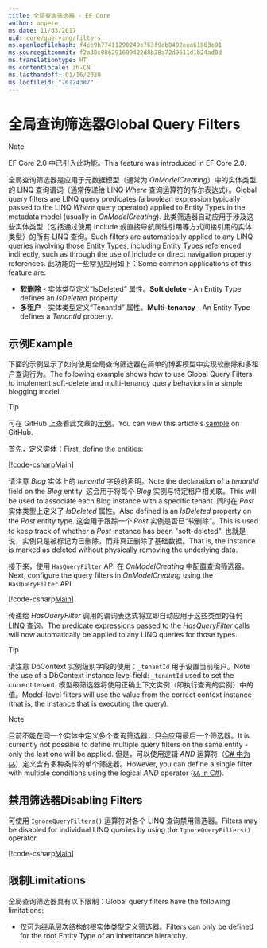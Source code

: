 ```yaml
---
title: 全局查询筛选器 - EF Core
author: anpete
ms.date: 11/03/2017
uid: core/querying/filters
ms.openlocfilehash: f4ee9b77411290249e763f9cb8492eea61803e91
ms.sourcegitcommit: f2a38c086291699422d8b28a72d9611d1b24ad0d
ms.translationtype: HT
ms.contentlocale: zh-CN
ms.lasthandoff: 01/16/2020
ms.locfileid: "76124387"
---
```

# <a name="global-query-filters"></a><span data-ttu-id="47b0a-102">全局查询筛选器</span><span class="sxs-lookup"><span data-stu-id="47b0a-102">Global Query Filters</span></span>

> [!NOTE]
> <span data-ttu-id="47b0a-103">EF Core 2.0 中已引入此功能。</span><span class="sxs-lookup"><span data-stu-id="47b0a-103">This feature was introduced in EF Core 2.0.</span></span>

<span data-ttu-id="47b0a-104">全局查询筛选器是应用于元数据模型（通常为 *OnModelCreating*）中的实体类型的 LINQ 查询谓词（通常传递给 LINQ *Where* 查询运算符的布尔表达式）。</span><span class="sxs-lookup"><span data-stu-id="47b0a-104">Global query filters are LINQ query predicates (a boolean expression typically passed to the LINQ *Where* query operator) applied to Entity Types in the metadata model (usually in *OnModelCreating*).</span></span> <span data-ttu-id="47b0a-105">此类筛选器自动应用于涉及这些实体类型（包括通过使用 Include 或直接导航属性引用等方式间接引用的实体类型）的所有 LINQ 查询。</span><span class="sxs-lookup"><span data-stu-id="47b0a-105">Such filters are automatically applied to any LINQ queries involving those Entity Types, including Entity Types referenced indirectly, such as through the use of Include or direct navigation property references.</span></span> <span data-ttu-id="47b0a-106">此功能的一些常见应用如下：</span><span class="sxs-lookup"><span data-stu-id="47b0a-106">Some common applications of this feature are:</span></span>

* <span data-ttu-id="47b0a-107">**软删除** - 实体类型定义“IsDeleted”  属性。</span><span class="sxs-lookup"><span data-stu-id="47b0a-107">**Soft delete** - An Entity Type defines an *IsDeleted* property.</span></span>
* <span data-ttu-id="47b0a-108">**多租户** - 实体类型定义“TenantId”  属性。</span><span class="sxs-lookup"><span data-stu-id="47b0a-108">**Multi-tenancy** - An Entity Type defines a *TenantId* property.</span></span>

## <a name="example"></a><span data-ttu-id="47b0a-109">示例</span><span class="sxs-lookup"><span data-stu-id="47b0a-109">Example</span></span>

<span data-ttu-id="47b0a-110">下面的示例显示了如何使用全局查询筛选器在简单的博客模型中实现软删除和多租户查询行为。</span><span class="sxs-lookup"><span data-stu-id="47b0a-110">The following example shows how to use Global Query Filters to implement soft-delete and multi-tenancy query behaviors in a simple blogging model.</span></span>

> [!TIP]
> <span data-ttu-id="47b0a-111">可在 GitHub 上查看此文章的[示例](https://github.com/aspnet/EntityFramework.Docs/tree/master/samples/core/QueryFilters)。</span><span class="sxs-lookup"><span data-stu-id="47b0a-111">You can view this article's [sample](https://github.com/aspnet/EntityFramework.Docs/tree/master/samples/core/QueryFilters) on GitHub.</span></span>

<span data-ttu-id="47b0a-112">首先，定义实体：</span><span class="sxs-lookup"><span data-stu-id="47b0a-112">First, define the entities:</span></span>

[!code-csharp[Main](../../../samples/core/QueryFilters/Program.cs#Entities)]

<span data-ttu-id="47b0a-113">请注意 _Blog_ 实体上的 _tenantId_ 字段的声明。</span><span class="sxs-lookup"><span data-stu-id="47b0a-113">Note the declaration of a _tenantId_ field on the _Blog_ entity.</span></span> <span data-ttu-id="47b0a-114">这会用于将每个 _Blog_ 实例与特定租户相关联。</span><span class="sxs-lookup"><span data-stu-id="47b0a-114">This will be used to associate each Blog instance with a specific tenant.</span></span> <span data-ttu-id="47b0a-115">同时在 _Post_ 实体类型上定义了 _IsDeleted_ 属性。</span><span class="sxs-lookup"><span data-stu-id="47b0a-115">Also defined is an _IsDeleted_ property on the _Post_ entity type.</span></span> <span data-ttu-id="47b0a-116">这会用于跟踪一个 _Post_ 实例是否已“软删除”。</span><span class="sxs-lookup"><span data-stu-id="47b0a-116">This is used to keep track of whether a _Post_ instance has been "soft-deleted".</span></span> <span data-ttu-id="47b0a-117">也就是说，实例只是被标记为已删除，而非真正删除了基础数据。</span><span class="sxs-lookup"><span data-stu-id="47b0a-117">That is, the instance is marked as deleted without physically removing the underlying data.</span></span>

<span data-ttu-id="47b0a-118">接下来，使用 `HasQueryFilter` API 在 _OnModelCreating_ 中配置查询筛选器。</span><span class="sxs-lookup"><span data-stu-id="47b0a-118">Next, configure the query filters in _OnModelCreating_ using the `HasQueryFilter` API.</span></span>

[!code-csharp[Main](../../../samples/core/QueryFilters/Program.cs#Configuration)]

<span data-ttu-id="47b0a-119">传递给 _HasQueryFilter_ 调用的谓词表达式将立即自动应用于这些类型的任何 LINQ 查询。</span><span class="sxs-lookup"><span data-stu-id="47b0a-119">The predicate expressions passed to the _HasQueryFilter_ calls will now automatically be applied to any LINQ queries for those types.</span></span>

> [!TIP]
> <span data-ttu-id="47b0a-120">请注意 DbContext 实例级别字段的使用：`_tenantId` 用于设置当前租户。</span><span class="sxs-lookup"><span data-stu-id="47b0a-120">Note the use of a DbContext instance level field: `_tenantId` used to set the current tenant.</span></span> <span data-ttu-id="47b0a-121">模型级筛选器将使用正确上下文实例（即执行查询的实例）中的值。</span><span class="sxs-lookup"><span data-stu-id="47b0a-121">Model-level filters will use the value from the correct context instance (that is, the instance that is executing the query).</span></span>

> [!NOTE]
> <span data-ttu-id="47b0a-122">目前不能在同一个实体中定义多个查询筛选器，只会应用最后一个筛选器。</span><span class="sxs-lookup"><span data-stu-id="47b0a-122">It is currently not possible to define multiple query filters on the same entity - only the last one will be applied.</span></span> <span data-ttu-id="47b0a-123">但是，可以使用逻辑 _AND_ 运算符（[C# 中为 `&&`](https://docs.microsoft.com/dotnet/csharp/language-reference/operators/boolean-logical-operators#conditional-logical-and-operator-)）定义含有多种条件的单个筛选器。</span><span class="sxs-lookup"><span data-stu-id="47b0a-123">However, you can define a single filter with multiple conditions using the logical _AND_ operator ([`&&` in C#](https://docs.microsoft.com/dotnet/csharp/language-reference/operators/boolean-logical-operators#conditional-logical-and-operator-)).</span></span>

## <a name="disabling-filters"></a><span data-ttu-id="47b0a-124">禁用筛选器</span><span class="sxs-lookup"><span data-stu-id="47b0a-124">Disabling Filters</span></span>

<span data-ttu-id="47b0a-125">可使用 `IgnoreQueryFilters()` 运算符对各个 LINQ 查询禁用筛选器。</span><span class="sxs-lookup"><span data-stu-id="47b0a-125">Filters may be disabled for individual LINQ queries by using the `IgnoreQueryFilters()` operator.</span></span>

[!code-csharp[Main](../../../samples/core/QueryFilters/Program.cs#IgnoreFilters)]

## <a name="limitations"></a><span data-ttu-id="47b0a-126">限制</span><span class="sxs-lookup"><span data-stu-id="47b0a-126">Limitations</span></span>

<span data-ttu-id="47b0a-127">全局查询筛选器具有以下限制：</span><span class="sxs-lookup"><span data-stu-id="47b0a-127">Global query filters have the following limitations:</span></span>

* <span data-ttu-id="47b0a-128">仅可为继承层次结构的根实体类型定义筛选器。</span><span class="sxs-lookup"><span data-stu-id="47b0a-128">Filters can only be defined for the root Entity Type of an inheritance hierarchy.</span></span>
